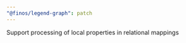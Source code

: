 ```yaml
---
"@finos/legend-graph": patch
---
```


Support processing of local properties in relational mappings
